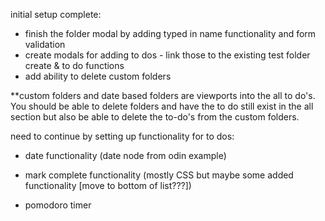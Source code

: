 initial setup complete:

- finish the folder modal by adding typed in name functionality and form validation
- create modals for adding to dos - link those to the existing test folder create & to do functions
- add ability to delete custom folders

\*\*custom folders and date based folders are viewports into the all to do's. You should be able to delete folders and have the to do still exist in the all section but also be able to delete the to-do's from the custom folders.

need to continue by setting up functionality for to dos:

- date functionality (date node from odin example)
- mark complete functionality (mostly CSS but maybe some added functionality [move to bottom of list???])

- pomodoro timer

